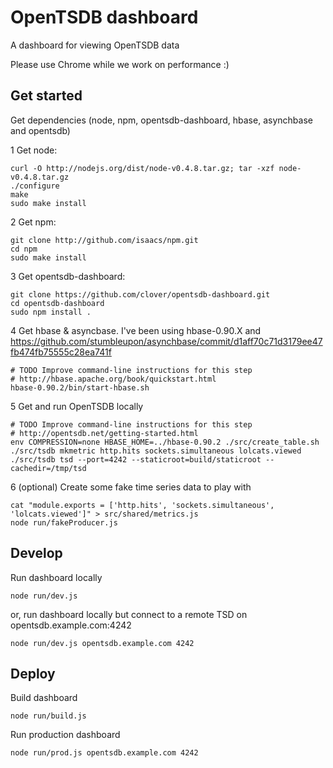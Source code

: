 OpenTSDB dashboard
==================

A dashboard for viewing OpenTSDB data

Please use Chrome while we work on performance :)

Get started
-----------
Get dependencies (node, npm, opentsdb-dashboard, hbase, asynchbase and opentsdb)

1 Get node:

	curl -O http://nodejs.org/dist/node-v0.4.8.tar.gz; tar -xzf node-v0.4.8.tar.gz
	./configure
	make
	sudo make install

2 Get npm:

	git clone http://github.com/isaacs/npm.git
	cd npm
	sudo make install

3 Get opentsdb-dashboard:

	git clone https://github.com/clover/opentsdb-dashboard.git
	cd opentsdb-dashboard
	sudo npm install .

4 Get hbase & asyncbase. I've been using hbase-0.90.X and https://github.com/stumbleupon/asynchbase/commit/d1aff70c71d3179ee47fb474fb75555c28ea741f

	# TODO Improve command-line instructions for this step
	# http://hbase.apache.org/book/quickstart.html
	hbase-0.90.2/bin/start-hbase.sh

5 Get and run OpenTSDB locally

	# TODO Improve command-line instructions for this step
	# http://opentsdb.net/getting-started.html
	env COMPRESSION=none HBASE_HOME=../hbase-0.90.2 ./src/create_table.sh
	./src/tsdb mkmetric http.hits sockets.simultaneous lolcats.viewed
	./src/tsdb tsd --port=4242 --staticroot=build/staticroot --cachedir=/tmp/tsd

6 (optional) Create some fake time series data to play with

	cat "module.exports = ['http.hits', 'sockets.simultaneous', 'lolcats.viewed']" > src/shared/metrics.js
	node run/fakeProducer.js

Develop
-------
Run dashboard locally

	node run/dev.js

or, run dashboard locally but connect to a remote TSD on opentsdb.example.com:4242

	node run/dev.js opentsdb.example.com 4242

Deploy
------
Build dashboard

	node run/build.js

Run production dashboard

	node run/prod.js opentsdb.example.com 4242
